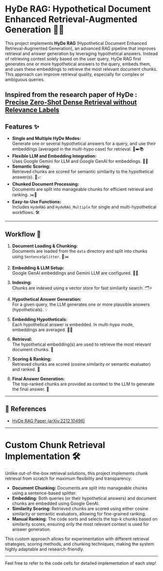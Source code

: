 # HyDe RAG: Hypothetical Document Enhanced Retrieval-Augmented Generation 🚀📄

This project implements **HyDe RAG** (Hypothetical Document Enhanced Retrieval-Augmented Generation), an advanced RAG pipeline that improves retrieval and answer generation by leveraging hypothetical answers. Instead of retrieving context solely based on the user query, HyDe RAG first generates one or more hypothetical answers to the query, embeds them, and uses these embeddings to retrieve the most relevant document chunks. This approach can improve retrieval quality, especially for complex or ambiguous queries.

Inspired from the research paper of HyDe : [Precise Zero-Shot Dense Retrieval without Relevance Labels](https://arxiv.org/pdf/2212.10496)
---

## Features ✨

- **Single and Multiple HyDe Modes:**  
    Generate one or several hypothetical answers for a query, and use their embeddings (averaged in the multi-hypo case) for retrieval. 🤔➡️📚
- **Flexible LLM and Embedding Integration:**  
    Uses Google Gemini for LLM and Google GenAI for embeddings. 🤖🔗
- **Semantic Scoring:**  
    Retrieved chunks are scored for semantic similarity to the hypothetical answer(s). 🧠📈
- **Chunked Document Processing:**  
    Documents are split into manageable chunks for efficient retrieval and ranking. ✂️📄
- **Easy-to-Use Functions:**  
    Includes `HydeRAG` and `HydeRAG_Multiple` for single and multi-hypothetical workflows. 🛠️

---

## Workflow 🔄

1. **Document Loading & Chunking:**  
     Documents are loaded from the `data` directory and split into chunks using `SentenceSplitter`. 📂✂️

2. **Embedding & LLM Setup:**  
     Google GenAI embeddings and Gemini LLM are configured. 🧩🤖

3. **Indexing:**  
     Chunks are indexed using a vector store for fast similarity search. 🗂️⚡

4. **Hypothetical Answer Generation:**  
     For a given query, the LLM generates one or more plausible answers (hypotheticals). 💡

5. **Embedding Hypotheticals:**  
     Each hypothetical answer is embedded. In multi-hypo mode, embeddings are averaged. 🧬➗

6. **Retrieval:**  
     The hypothetical embedding(s) are used to retrieve the most relevant document chunks. 🎯

7. **Scoring & Ranking:**  
     Retrieved chunks are scored (cosine similarity or semantic evaluator) and ranked. 🏅

8. **Final Answer Generation:**  
     The top-ranked chunks are provided as context to the LLM to generate the final answer. 📝

---

## 📖 References

- [HyDe RAG Paper (arXiv:2212.10496)](https://arxiv.org/pdf/2212.10496)

---
# Custom Chunk Retrieval Implementation 🛠️

Unlike out-of-the-box retrieval solutions, this project implements chunk retrieval from scratch for maximum flexibility and transparency:

- **Document Chunking:** Documents are split into manageable chunks using a sentence-based splitter.
- **Embedding:** Both queries (or their hypothetical answers) and document chunks are embedded using Google GenAI.
- **Similarity Scoring:** Retrieved chunks are scored using either cosine similarity or semantic evaluators, allowing for fine-grained ranking.
- **Manual Ranking:** The code sorts and selects the top-k chunks based on similarity scores, ensuring only the most relevant context is used for answer generation.

This custom approach allows for experimentation with different retrieval strategies, scoring methods, and chunking techniques, making the system highly adaptable and research-friendly.

---

Feel free to refer to the code cells for detailed implementation of each step!